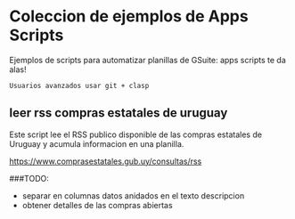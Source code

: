 
# Coleccion de ejemplos de Apps Scripts
Ejemplos de scripts para automatizar planillas de GSuite: apps scripts te da alas!

```
Usuarios avanzados usar git + clasp
```

## leer rss compras estatales de uruguay

Este script lee el RSS publico disponible de las compras estatales de Uruguay y acumula informacion en una planilla.

https://www.comprasestatales.gub.uy/consultas/rss

###TODO:

- separar en columnas datos anidados en el texto descripcion
- obtener detalles de las compras abiertas